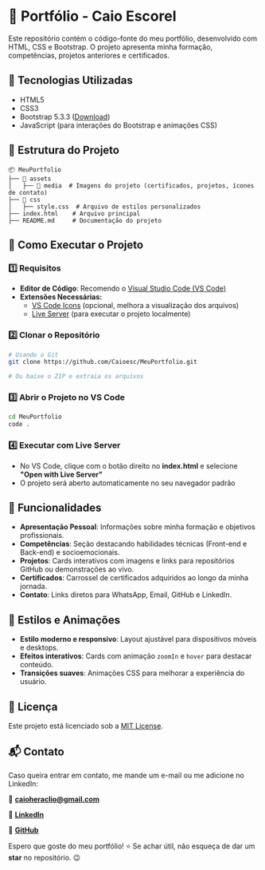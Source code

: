 # 📌 Portfólio - Caio Escorel

Este repositório contém o código-fonte do meu portfólio, desenvolvido com HTML, CSS e Bootstrap. O projeto apresenta minha formação, competências, projetos anteriores e certificados.

## 🔧 Tecnologias Utilizadas

- HTML5
- CSS3
- Bootstrap 5.3.3 ([Download](https://getbootstrap.com/))
- JavaScript (para interações do Bootstrap e animações CSS)

## 📂 Estrutura do Projeto

```
📦 MeuPortfolio
├── 📁 assets
│   ├── 📁 media  # Imagens do projeto (certificados, projetos, ícones de contato)
├── 📁 css
│   ├── style.css  # Arquivo de estilos personalizados
├── index.html    # Arquivo principal
├── README.md     # Documentação do projeto
```

## 🚀 Como Executar o Projeto

### 1️⃣ Requisitos

- **Editor de Código**: Recomendo o [Visual Studio Code (VS Code)](https://code.visualstudio.com/)
- **Extensões Necessárias:**
  - [VS Code Icons](https://marketplace.visualstudio.com/items?itemName=vscode-icons-team.vscode-icons) (opcional, melhora a visualização dos arquivos)
  - [Live Server](https://marketplace.visualstudio.com/items?itemName=ritwickdey.LiveServer) (para executar o projeto localmente)

### 2️⃣ Clonar o Repositório

```sh
# Usando o Git
git clone https://github.com/Caioesc/MeuPortfolio.git

# Ou baixe o ZIP e extraia os arquivos
```

### 3️⃣ Abrir o Projeto no VS Code

```sh
cd MeuPortfolio
code .
```

### 4️⃣ Executar com Live Server

- No VS Code, clique com o botão direito no **index.html** e selecione **"Open with Live Server"**
- O projeto será aberto automaticamente no seu navegador padrão

## 📜 Funcionalidades

- **Apresentação Pessoal**: Informações sobre minha formação e objetivos profissionais.
- **Competências**: Seção destacando habilidades técnicas (Front-end e Back-end) e socioemocionais.
- **Projetos**: Cards interativos com imagens e links para repositórios GitHub ou demonstrações ao vivo.
- **Certificados**: Carrossel de certificados adquiridos ao longo da minha jornada.
- **Contato**: Links diretos para WhatsApp, Email, GitHub e LinkedIn.

## 🎨 Estilos e Animações

- **Estilo moderno e responsivo**: Layout ajustável para dispositivos móveis e desktops.
- **Efeitos interativos**: Cards com animação `zoomIn` e `hover` para destacar conteúdo.
- **Transições suaves**: Animações CSS para melhorar a experiência do usuário.

## 📜 Licença

Este projeto está licenciado sob a [MIT License](https://opensource.org/licenses/MIT).

## 📬 Contato

Caso queira entrar em contato, me mande um e-mail ou me adicione no LinkedIn:

📧 **[caioheraclio@gmail.com](mailto:caioheraclio@gmail.com)**

🔗 **[LinkedIn](https://www.linkedin.com/in/caioescorel/)**

🔗 **[GitHub](https://github.com/Caioesc)**

Espero que goste do meu portfólio! ⭐ Se achar útil, não esqueça de dar um **star** no repositório. 😉
